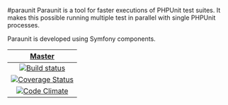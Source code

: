 #paraunit
Paraunit is a tool for faster executions of PHPUnit test suites. It makes this possible running multiple test in parallel with single PHPUnit processes.

Paraunit is developed using Symfony components.


| [Master][Master build link] |
|:----------------:|
|[![Build status][Master build image]][Master build link]
|[![Coverage Status][Master coverage image]][Master coverage link]
|[![Code Climate][Master climate image]][Master climate link]

[Master build image]: https://travis-ci.org/facile-it/paraunit.svg
[Master climate image]: https://codeclimate.com/github/facile-it/paraunit/badges/gpa.svg
[Master coverage image]: https://coveralls.io/repos/facile-it/paraunit/badge.svg?branch=master&service=github

[Master build link]: https://travis-ci.org/facile-it/paraunit
[Master climate link]: https://codeclimate.com/github/facile-it/paraunit
[Master coverage link]: https://coveralls.io/github/facile-it/paraunit?branch=master
